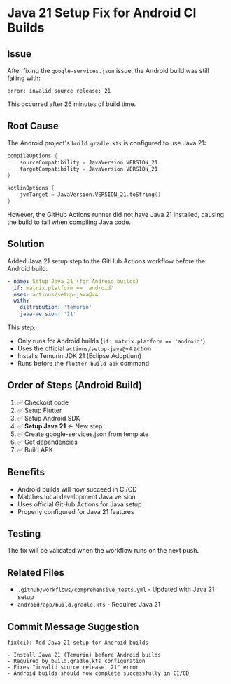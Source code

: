 # Java 21 Setup Fix for Android CI Builds

## Issue
After fixing the `google-services.json` issue, the Android build was still failing with:
```
error: invalid source release: 21
```

This occurred after 26 minutes of build time.

## Root Cause
The Android project's `build.gradle.kts` is configured to use Java 21:
```kotlin
compileOptions {
    sourceCompatibility = JavaVersion.VERSION_21
    targetCompatibility = JavaVersion.VERSION_21
}

kotlinOptions {
    jvmTarget = JavaVersion.VERSION_21.toString()
}
```

However, the GitHub Actions runner did not have Java 21 installed, causing the build to fail when compiling Java code.

## Solution
Added Java 21 setup step to the GitHub Actions workflow before the Android build:

```yaml
- name: Setup Java 21 (for Android builds)
  if: matrix.platform == 'android'
  uses: actions/setup-java@v4
  with:
    distribution: 'temurin'
    java-version: '21'
```

This step:
- Only runs for Android builds (`if: matrix.platform == 'android'`)
- Uses the official `actions/setup-java@v4` action
- Installs Temurin JDK 21 (Eclipse Adoptium)
- Runs before the `flutter build apk` command

## Order of Steps (Android Build)
1. ✅ Checkout code
2. ✅ Setup Flutter
3. ✅ Setup Android SDK
4. ✅ **Setup Java 21** ← New step
5. ✅ Create google-services.json from template
6. ✅ Get dependencies
7. ✅ Build APK

## Benefits
- Android builds will now succeed in CI/CD
- Matches local development Java version
- Uses official GitHub Actions for Java setup
- Properly configured for Java 21 features

## Testing
The fix will be validated when the workflow runs on the next push.

## Related Files
- `.github/workflows/comprehensive_tests.yml` - Updated with Java 21 setup
- `android/app/build.gradle.kts` - Requires Java 21

## Commit Message Suggestion
```
fix(ci): Add Java 21 setup for Android builds

- Install Java 21 (Temurin) before Android builds
- Required by build.gradle.kts configuration
- Fixes "invalid source release: 21" error
- Android builds should now complete successfully in CI/CD
```
